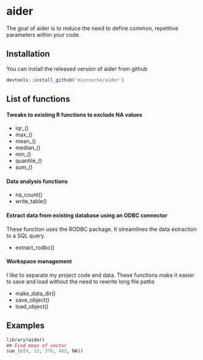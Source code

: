 # aider

<!-- badges: start -->
<!-- badges: end -->

The goal of aider is to reduce the need to define common, repetitive parameters within your code. 


## Installation

You can install the released version of aider from github

``` r
devtools::install_github('miorourke/aider')
```

## List of functions

#### Tweaks to existing R functions to exclude NA values

* iqr_()
* max_()
* mean_()
* median_()
* min_()
* quantile_()
* sum_()

#### Data analysis functions

* na_count()
* write_table()

#### Extract data from existing database using an ODBC connector

These function uses the RODBC package. It streamlines the data extraction to a SQL query.

* extract_rodbc()

#### Workspace management

I like to separate my project code and data. These functions make it easier to save and load without the need to rewrite long file paths

* make_data_dir()
* save_object()
* load_object()


## Examples


``` r
library(aider)
## Find mean of vector
sum_(c(9, 12, 376, 483, NA))

```

